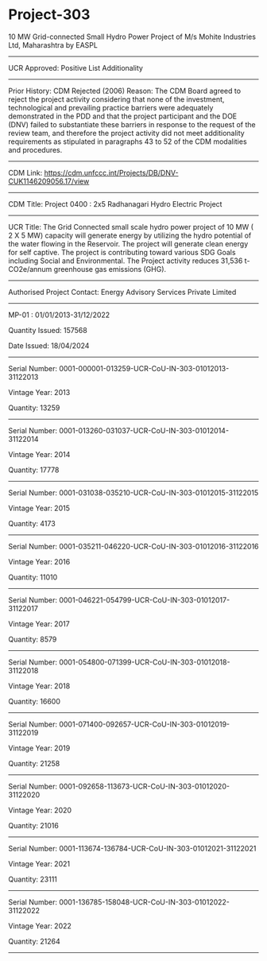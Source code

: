 # Project-303
10 MW Grid-connected Small Hydro Power Project of M/s Mohite Industries Ltd, Maharashtra by EASPL
______
UCR Approved: Positive List Additionality
_______________
Prior History: CDM Rejected (2006)
Reason: The CDM Board agreed to reject the project activity considering that none of the investment, technological
and prevailing practice barriers were adequately demonstrated in the PDD and that the project
participant and the DOE (DNV) failed to substantiate these barriers in response to the request of the
review team, and therefore the project activity did not meet additionality requirements as stipulated in
paragraphs 43 to 52 of the CDM modalities and procedures.

___________
CDM Link: https://cdm.unfccc.int/Projects/DB/DNV-CUK1146209056.17/view
__________
CDM Title: Project 0400 : 2x5 Radhanagari Hydro Electric Project
_____________
UCR Title: The Grid Connected small scale hydro power project of 10 MW ( 2 X 5 MW) capacity will generate energy by utilizing the hydro potential of the water flowing in the Reservoir. The project will generate clean energy for self captive. The project is contributing toward various SDG Goals including Social and Environmental. The Project activity reduces 31,536 t-CO2e/annum greenhouse gas emissions (GHG).
_______________
Authorised Project Contact: Energy Advisory Services Private Limited
_________________
MP-01 : 01/01/2013-31/12/2022

Quantity Issued: 157568

Date Issued: 18/04/2024
_____________________
Serial Number: 0001-000001-013259-UCR-CoU-IN-303-01012013-31122013

Vintage Year: 2013

Quantity: 13259
________________________
Serial Number: 0001-013260-031037-UCR-CoU-IN-303-01012014-31122014

Vintage Year: 2014

Quantity: 17778
_________________
Serial Number: 0001-031038-035210-UCR-CoU-IN-303-01012015-31122015

Vintage Year: 2015

Quantity: 4173
_____________
Serial Number: 0001-035211-046220-UCR-CoU-IN-303-01012016-31122016

Vintage Year: 2016

Quantity: 11010
____________
Serial Number: 0001-046221-054799-UCR-CoU-IN-303-01012017-31122017

Vintage Year: 2017

Quantity: 8579
________________
Serial Number: 0001-054800-071399-UCR-CoU-IN-303-01012018-31122018

Vintage Year: 2018

Quantity: 16600
______________
Serial Number: 0001-071400-092657-UCR-CoU-IN-303-01012019-31122019

Vintage Year: 2019

Quantity: 21258
_______________
Serial Number: 0001-092658-113673-UCR-CoU-IN-303-01012020-31122020

Vintage Year: 2020

Quantity: 21016
______________
Serial Number: 0001-113674-136784-UCR-CoU-IN-303-01012021-31122021

Vintage Year: 2021

Quantity: 23111
_____________
Serial Number: 0001-136785-158048-UCR-CoU-IN-303-01012022-31122022

Vintage Year: 2022

Quantity: 21264
________________
